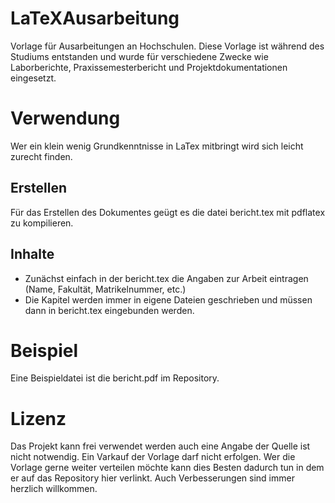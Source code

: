 # LaTeXAusarbeitung
Vorlage für Ausarbeitungen an Hochschulen. 
Diese Vorlage ist während des Studiums entstanden und wurde für verschiedene Zwecke wie Laborberichte,
 Praxissemesterbericht und Projektdokumentationen eingesetzt.

# Verwendung
Wer ein klein wenig Grundkenntnisse in LaTex mitbringt wird sich leicht zurecht finden. 

## Erstellen
Für das Erstellen des Dokumentes geügt es die datei bericht.tex mit pdflatex zu kompilieren.

## Inhalte 

  * Zunächst einfach in der bericht.tex die Angaben zur Arbeit eintragen (Name, Fakultät, Matrikelnummer, etc.)
  * Die Kapitel werden immer in eigene Dateien geschrieben und müssen dann in bericht.tex eingebunden werden.


# Beispiel 
Eine Beispieldatei ist die bericht.pdf im Repository.

# Lizenz
Das Projekt kann frei verwendet werden auch eine Angabe der Quelle ist nicht notwendig. Ein Varkauf der Vorlage darf nicht erfolgen.
Wer die Vorlage gerne weiter verteilen möchte kann dies Besten dadurch tun in dem er auf das Repository hier verlinkt.
Auch Verbesserungen sind immer herzlich willkommen.

